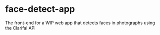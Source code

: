 # face-detect-app
The front-end for a WIP web app that detects faces in photographs using the Clarifai API
